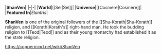 |**ShanVen**|
|-|-|
|**World**|[[Sel\|Sel]]|
|**Universe**|[[Cosmere\|Cosmere]]|
|**Featured In**|*Elantris*|

**ShanVen** is one of the original followers of the [[Shu-Korath\|Shu-Korath]] religion, and [[Korath\|Korath's]] right-hand man.
He took the budding religion to [[Teod\|Teod]] and as their young monarchy had established it as the state religion.



https://coppermind.net/wiki/ShanVen